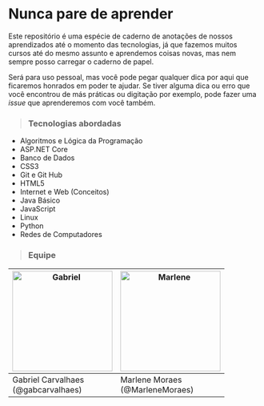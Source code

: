 # Nunca pare de aprender
Este repositório é uma espécie de caderno de anotações de nossos aprendizados até o momento das tecnologias, já que fazemos muitos cursos até do mesmo assunto e aprendemos coisas novas, mas nem sempre posso carregar o caderno de papel. 

Será para uso pessoal, mas você pode pegar qualquer dica por aqui que ficaremos honrados em poder te ajudar. Se tiver alguma dica ou erro que você encontrou de más práticas ou digitação por exemplo, pode fazer uma *issue* que aprenderemos com você também. 

> ### Tecnologias abordadas

- Algoritmos e Lógica da Programação
- ASP.NET Core
- Banco de Dados
- CSS3
- Git e Git Hub
- HTML5
- Internet e Web (Conceitos) 
- Java Básico
- JavaScript
- Linux
- Python
- Redes de Computadores



> ### Equipe

| <img src="https://unavatar.now.sh/github/gabcarvalhaes" alt="Gabriel" width="200px" /> | <img src="https://unavatar.now.sh/github/marlenemoraes" alt="Marlene" width="200px"/> |
| ------------------------------------------------------------ | ------------------------------------------------------------ |
| Gabriel Carvalhaes <br/>(@gabcarvalhaes)                     | Marlene Moraes<br/> (@MarleneMoraes)                         |

